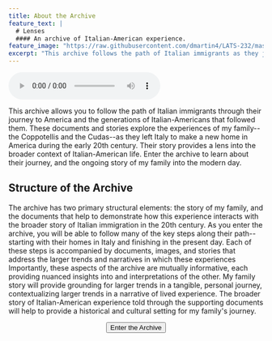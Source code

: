 ```yaml
---
title: About the Archive
feature_text: |
  # Lenses
  #### An archive of Italian-American experience.
feature_image: "https://raw.githubusercontent.com/dmartin4/LATS-232/master/img/immigrationmap.png"
excerpt: "This archive follows the path of Italian immigrants as they journeyed to America and the generations of Italian-Americans that followed them."
---
```


<audio controls autoplay>
  <source src="https://raw.githubusercontent.com/dmartin4/LATS-232/master/img/song.mp3" type="audio/mpeg">
</audio>

This archive allows you to follow the path of Italian immigrants through their journey to America and the generations of Italian-Americans that followed them.  These documents and stories explore the experiences of my family--the Coppotellis and the Cudas--as they left Italy to make a new home in America during the early 20th century.  Their story provides a lens into the broader context of Italian-American life.  Enter the archive to learn about their journey, and the ongoing story of my family into the modern day.

## Structure of the Archive

The archive has two primary structural elements: the story of my family, and the documents that help to demonstrate how this experience interacts with the broader story of Italian immigration in the 20th century.  As you enter the archive, you will be able to follow many of the key steps along their path--starting with their homes in Italy and finishing in the present day.  Each of these steps is accompanied by documents, images, and stories that address the larger trends and narratives in which these experiences  Importantly, these aspects of the archive are mutually informative, each providing nuanced insights into and interpretations of the other.  My family story will provide grounding for larger trends in a tangible, personal journey, contextualizing larger trends in a narrative of lived experience.  The broader story of Italian-American experience told through the supporting documents will help to provide a historical and cultural setting for my family's journey.

<center><button name="button" onclick="http://dmartin4.github.io/LATS-232/italy">Enter the Archive</button></center>
